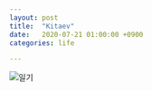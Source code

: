 ```yaml
---
layout: post
title:  "Kitaev"
date:   2020-07-21 01:00:00 +0900
categories: life

---
```



![일기]({{site.baseurl}}/images/2020-07-21.png)
